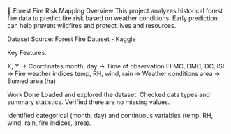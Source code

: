 🌲 Forest Fire Risk Mapping
Overview
This project analyzes historical forest fire data to predict fire risk based on weather conditions. Early prediction can help prevent wildfires and protect lives and resources.

Dataset
Source: Forest Fire Dataset - Kaggle

Key Features:

X, Y → Coordinates
month, day → Time of observation
FFMC, DMC, DC, ISI → Fire weather indices
temp, RH, wind, rain → Weather conditions
area → Burned area (ha)

Work Done
Loaded and explored the dataset.
Checked data types and summary statistics.
Verified there are no missing values.

Identified categorical (month, day) and continuous variables (temp, RH, wind, rain, fire indices, area).
